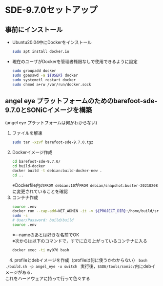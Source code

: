 # SDE-9.7.0セットアップ
## 事前にインストール
  - Ubuntu20.04中にDockerをインストール
    ```bash
    sudo apt install docker.io
    ```
  - 現在のユーザがDockerを管理者権限なしで使用できるように設定
    ```bash
    sudo groupadd docker
    sudo gpasswd -a ${USER} docker
    sudo systemctl restart docker
    sudo chmod a+rw /var/run/docker.sock
    ```
## angel eye プラットフォームのためのbarefoot-sde-9.7.0とSONiCイメージを構築
(angel eye プラットフォームは何かわからない)
  1. ファイルを解凍
     ```bash
     sudo tar -xzvf barefoot-sde-9.7.0.tgz
     ```
  2. Dockerイメージ作成
     ```bash
     cd barefoot-sde-9.7.0/ 
     cd build-docker
     docker build -t debian:build-docker-new .
     cd ..
     ```
     ※Dockerfile内の`FROM debian:10`が`FROM debian/snapshot:buster-20210208`に変更されていることを確認
  3. コンテナ作成
     ```bash
     source .env
     docker run --cap-add=NET_ADMIN -it -v ${PROJECT_DIR}:/home/build/src --name my970 debian:build-docker-new
     sudo -s
     # User/Password: build/build
     source .env
     ```
     ※--nameのあとは好きな名前でOK<br>
     ※次からは以下のコマンドで，すでに立ち上がっているコンテナに入る
     ```bash
     docker exec -ti my970 bash
     ```
　4. profileとdebイメージを作成（profileは何に使うかわからない）
     ```bash
     ./build.sh -p angel_eye -u switch
     ```
     実行後，`$SDE/tools/sonic/`内にdebイメージがある．<br>
     これをハードウェアに持って行って色々する
